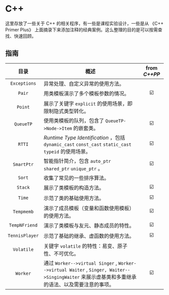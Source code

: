 # C++

这里存放了一些关于 C++ 的相关程序，有一些是课程实验设计，一些是从 《C++ Primer Plus》 上面摘录下来添加注释的经典案例。这么整理的目的是可以按需查找、快速回顾。

## 指南

|      目录      | 概述                                                         |      from *C++PP*       |
| :------------: | ------------------------------------------------------------ | :---------------------: |
|  `Exceptions`  | 异常处理、自定义异常的使用方法。                             |                         |
|     `Pair`     | 用类模板演示了多个模板参数的情况。                           | :ballot_box_with_check: |
|    `Point`     | 展示了关键字 `explicit` 的使用场景，即限制隐式类型转化。     |                         |
|   `QueueTP`    | 使用类模板的队列，包含了 `QueueTP->Node->Item` 的嵌套类。    | :ballot_box_with_check: |
|     `RTTI`     | *Runtime Type Identification* ，包括 `dynamic_cast` `const_cast` `static_cast` `typeid` 的使用场景。 | :ballot_box_with_check: |
|   `SmartPtr`   | 智能指针简介，包含 `auto_ptr` `shared_ptr` `unique_ptr` 。   | :ballot_box_with_check: |
|     `Sort`     | 收集了常见的一些排序算法。                                   |                         |
|    `Stack`     | 展示了类模板的构造方法。                                     | :ballot_box_with_check: |
|     `Time`     | 示范了类的基础使用方法。                                     | :ballot_box_with_check: |
|   `Tempmemb`   | 演示了成员模板（变量和函数使用模板）的使用方法。             | :ballot_box_with_check: |
| `TempNFriend`  | 演示了类模板与友元、静态成员的特性。                         | :ballot_box_with_check: |
| `TennisPlayer` | 示范了基础的继承、虚函数的使用方法。                         | :ballot_box_with_check: |
|   `Volatile`   | 关键字 `volatile` 的特性：易变、原子性、不可优化。           |                         |
|    `Worker`    | 通过 `Worker-->virtual Singer` , `Worker-->virtual Waiter` , `Singer, Waiter-->SingingWaiter` 来展示虚基类和多重继承的语法、以及需要注意的事项。 | :ballot_box_with_check: |

